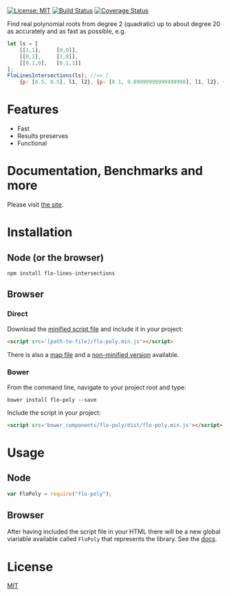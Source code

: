 [![License: MIT](https://img.shields.io/badge/License-MIT-green.svg)](https://opensource.org/licenses/MIT)
[![Build Status](https://travis-ci.org/FlorisSteenkamp/FloLinesIntersections.svg?branch=master)](https://travis-ci.org/FlorisSteenkamp/FloPoly)
[![Coverage Status](https://coveralls.io/repos/github/FlorisSteenkamp/FloLinesIntersections/badge.svg?branch=master)](https://coveralls.io/github/FlorisSteenkamp/FloLinesIntersections?branch=master)

Find real polynomial roots from degree 2 (quadratic) up to about degree 20 as
accurately and as fast as possible, e.g.  
```javascript
let ls = [
	[[1,1],     [0,0]], 
	[[0,1],     [1,0]],
	[[0.1,0],   [0.1,1]]
];
FloLinesIntersections(ls); //=> [
	{p: [0.5, 0.5], l1, l2}, {p: [0.1, 0.09999999999999998], l1, l2}, {p: [0.1, 0.9], l1, l2}	
```

# Features
* Fast
* Results preserves 
* Functional

# Documentation, Benchmarks and more
Please visit [the site](http://mat-demo.appspot.com/#!/lines-intersections).

# Installation

## Node (or the browser) 

```cli
npm install flo-lines-intersections
```

## Browser

### Direct
Download the [minified script file](https://github.com/FlorisSteenkamp/FloPoly/blob/master/dist/flo-poly.min.js) and include it in your project:
```html 
<script src='[path-to-file]/flo-poly.min.js'></script>
```
There is also a [map file](https://github.com/FlorisSteenkamp/FloPoly/blob/master/dist/flo-poly.min.js.map) and a [non-minified version](https://github.com/FlorisSteenkamp/FloPoly/blob/master/dist/flo-poly.js) available.

### Bower

From the command line, navigate to your project root and type:
```cli
bower install flo-poly --save
```
Include the script in your project:
```html
<script src='bower_components/flo-poly/dist/flo-poly.min.js'></script>
```

# Usage

## Node
```javascript
var FloPoly = require("flo-poly");
```

## Browser

After having included the script file in your HTML there will be a new global viariable available called `FloPoly` that represents the library. See the [docs](http://mat-demo.appspot.com/#!/test-polynomials#docs).

# License

[MIT](https://opensource.org/licenses/MIT)
